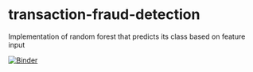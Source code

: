 # transaction-fraud-detection
Implementation of random forest that predicts its class based on feature input

[![Binder](https://mybinder.org/badge_logo.svg)](https://mybinder.org/v2/gh/vdnguyen44/transaction-fraud-detection/main?labpath=Fraud_Detection.ipynb)
